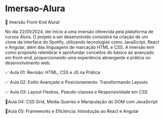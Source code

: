 # Imersao-Alura
🚀 Imersão Front-End Alura! 

No dia 22/01/2024, dei início a uma imersão oferecida pela plataforma de cursos Alura. O projeto a ser desenvolvido consistirá na criação de um clone da interface do Spotify, utilizando tecnologias como JavaScript, React e Angular, além das linguagens de marcação HTML e CSS. A imersão tem como propósito relembrar e aprofundar conceitos do básico ao avançado em front-end, proporcionando uma experiência abrangente e prática no desenvolvimento web.

✅ Aula 01: Revisão: HTML, CSS e JS na Prática

✅ Aula 02: Estilo Avançado e Posicionamento: Transformando Layouts

✅ Aula 03: Layout Flexbox, Pseudo-classes e Responsividade em CSS

🎯Aula 04: CSS Grid, Media Queries e Manipulação do DOM com JavaScript

🎯Aula 05: Frameworks e Eficiência: Introdução ao React e Angular
